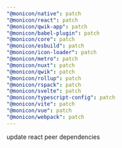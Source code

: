 ```yaml
---
"@monicon/native": patch
"@monicon/react": patch
"@monicon/qwik-app": patch
"@monicon/babel-plugin": patch
"@monicon/core": patch
"@monicon/esbuild": patch
"@monicon/icon-loader": patch
"@monicon/metro": patch
"@monicon/nuxt": patch
"@monicon/qwik": patch
"@monicon/rollup": patch
"@monicon/rspack": patch
"@monicon/svelte": patch
"@monicon/typescript-config": patch
"@monicon/vite": patch
"@monicon/vue": patch
"@monicon/webpack": patch
---
```


update react peer dependencies
